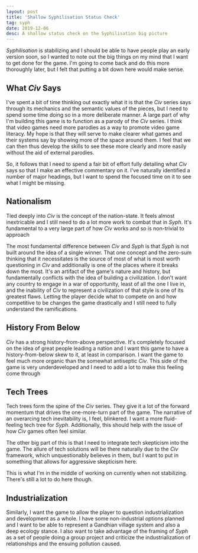 ```yaml
---
layout: post
title: 'Shallow Syphilisation Status Check'
tag: syph
date: 2019-12-06
desc: A shallow status check on the Syphilisation big picture
---
```



*Syphilisation* is stabilizing and I should be able to have people play an early version soon, so I wanted to note out the big things on my mind that I want to get done for the game. I'm going to come back and do this more thoroughly later, but I felt that putting a bit down here would make sense.

## What *Civ* Says

I've spent a bit of time thinking out exactly what it is that the *Civ* series says through its mechanics and the semantic values of the pieces, but I need to spend some time doing so in a more deliberate manner. A large part of why I'm building this game is to function as a parody of the *Civ* series. I think that video games need more parodies as a way to promote video game literacy. My hope is that they will serve to make clearer what games and their systems say by showing more of the space around them. I feel that we can then thus develop the skills to see these more clearly and more easily without the aid of external parodies.


So, it follows that I need to spend a fair bit of effort fully detailing what *Civ* says so that I make an effective commentary on it. I've naturally identified a number of major headings, but I want to spend the focused time on it to see what I might be missing.

## Nationalism

Tied deeply into *Civ* is the concept of the nation-state. It feels almost inextricable and I still need to do a lot more work to combat that in *Syph*. It's fundamental to a very large part of how *Civ* works and so is non-trivial to approach


The most fundamental difference between *Civ* and *Syph* is that *Syph* is not built around the idea of a single winner. That one concept and the zero-sum thinking that it necessitates is the source of most of what is most worth questioning in *Civ* and additionally is one of the places where it breaks down the most. It's an artifact of the game's nature and history, but fundamentally conflicts with the idea of building a civilization. I don't want any country to engage in a war of opportunity, least of all the one I live in, and the inability of *Civ* to represent a civilization of that style is one of its greatest flaws. Letting the player decide what to compete on and how competitive to be changes the game drastically and I still need to fully understand the ramifications.

## History From Below

*Civ* has a strong history-from-above perspective. It's completely focused on the idea of great people leading a nation and I want this game to have a history-from-below skew to it, at least in comparison. I want the game to feel much more organic than the somewhat antiseptic *Civ*. This side of the game is very underdeveloped and I need to add a lot to make this feeling come through

## Tech Trees

Tech trees form the spine of the *Civ* series. They give it a lot of the forward momentum that drives the one-more-turn part of the game. The narrative of an overarcing tech inevitability is, I feel, blinkered. I want a more fluid-feeling tech tree for *Syph*. Additionally, this should help with the issue of how *Civ* games often feel similar.


The other big part of this is that I need to integrate tech skepticism into the game. The allure of tech solutions will be there naturally due to the *Civ* framework, which unquestionably believes in them, but I want to put in something that allows for aggressive skepticism here.


This is what I'm in the middle of working on currently when not stabilizing. There's still a lot to do here though.

## Industrialization

Similarly, I want the game to allow the player to question industrialization and development as a whole. I have some non-industrial options planned and I want to be able to represent a Gandhian village system and also a deep ecology stance. I also want to take advantage of the framing of *Syph* as a set of people doing a group project and criticize the industrialization of relationships and the ensuing pollution caused.

